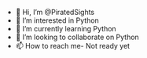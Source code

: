 - 👋 Hi, I’m @PiratedSights
- 👀 I’m interested in Python
- 🌱 I’m currently learning Python
- 💞️ I’m looking to collaborate on Python
- 📫 How to reach me- Not ready yet 

<!---
PiratedSights/PiratedSights is a ✨ special ✨ repository because its `README.md` (this file) appears on your GitHub profile.
You can click the Preview link to take a look at your changes.
--->
